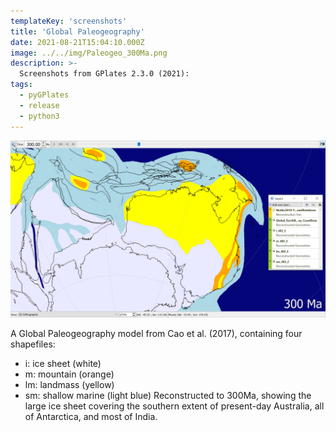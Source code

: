 ```yaml
---
templateKey: 'screenshots'
title: 'Global Paleogeography'
date: 2021-08-21T15:04:10.000Z
image: ../../img/Paleogeo_300Ma.png
description: >-
  Screenshots from GPlates 2.3.0 (2021):
tags:
  - pyGPlates
  - release
  - python3
---
```

![Global Paleogeography](../../img/Paleogeo_300Ma.png)

A Global Paleogeography model from Cao et al. (2017), containing four shapefiles:
-	i: ice sheet (white)
-	m: mountain (orange)
-	lm: landmass (yellow)
-	sm: shallow marine (light blue)
Reconstructed to 300Ma, showing the large ice sheet covering the southern extent of present-day Australia, all of Antarctica, and most of India. 
